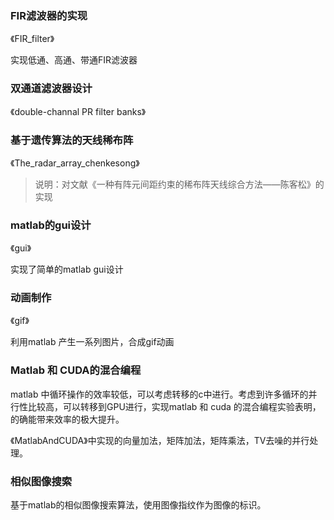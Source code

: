 ### FIR滤波器的实现

《FIR_filter》

实现低通、高通、带通FIR滤波器

### 双通道滤波器设计

《double-channal PR filter banks》

### 基于遗传算法的天线稀布阵

《The_radar_array_chenkesong》

> 说明：对文献《一种有阵元间距约束的稀布阵天线综合方法――陈客松》的实现

### matlab的gui设计

《gui》

实现了简单的matlab gui设计

### 动画制作

《gif》

利用matlab 产生一系列图片，合成gif动画

### Matlab 和 CUDA的混合编程

matlab 中循环操作的效率较低，可以考虑转移的c中进行。考虑到许多循环的并行性比较高，可以转移到GPU进行，实现matlab 和 cuda 的混合编程实验表明，的确能带来效率的极大提升。

《MatlabAndCUDA》中实现的向量加法，矩阵加法，矩阵乘法，TV去噪的并行处理。

### 相似图像搜索

基于matlab的相似图像搜索算法，使用图像指纹作为图像的标识。
